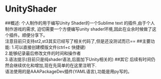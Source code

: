 # UnityShader
##概述:
个人制作的用于编写Unity Shader的一个Sublime text 的插件,由于个人制作游戏的需求,
迫切需要一个方便编写unity shader环境,因此在业余时候做了这个插件。顺便分享下。  
注意目前只支持st2,st3其实已经写了相关代码了,但是还没测试而已==
##主要功能:
1.可以直接创建模版文件(ctrl+c 快捷键)  
2.能够纪录最后修改文件的时间和操作者  
3.语法提示(目前只是纯shader语法,后面加下Unity相关的)
##其它
后续有时间仍然会继续优化和增加,现在先简单的在这里注明下.  
语法使用的是AAAPackageDev插件(YAML语言),功能是用py写的。


